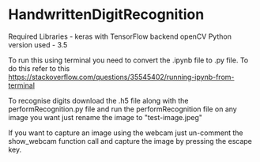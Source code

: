 # HandwrittenDigitRecognition
Required Libraries -
keras with TensorFlow backend
openCV
Python version used - 3.5

To run this using terminal you need to convert the .ipynb file to .py file. To do this refer to this 
https://stackoverflow.com/questions/35545402/running-ipynb-from-terminal

To recognise digits download the .h5 file along with the performRecognition.py file and run the performRecognition file on any image you want just rename the image to "test-image.jpeg"

If you want to capture an image using the webcam just un-comment the show_webcam function call and capture the image by pressing the escape key.
